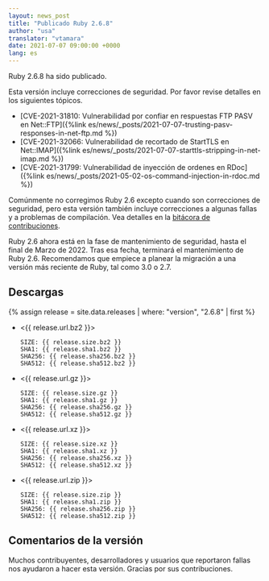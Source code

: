 ```yaml
---
layout: news_post
title: "Publicado Ruby 2.6.8"
author: "usa"
translator: "vtamara"
date: 2021-07-07 09:00:00 +0000
lang: es
---
```


Ruby 2.6.8 ha sido publicado.

Esta versión incluye correcciones de seguridad.
Por favor revise detalles en los siguientes tópicos.

* [CVE-2021-31810: Vulnerabilidad por confiar en respuestas FTP PASV en Net::FTP]({%link es/news/_posts/2021-07-07-trusting-pasv-responses-in-net-ftp.md %})
* [CVE-2021-32066: Vulnerabilidad de recortado de StartTLS en Net::IMAP]({%link es/news/_posts/2021-07-07-starttls-stripping-in-net-imap.md %})
* [CVE-2021-31799: Vulnerabilidad de inyección de ordenes en RDoc]({%link es/news/_posts/2021-05-02-os-command-injection-in-rdoc.md %})

Comúnmente no corregimos Ruby 2.6 excepto cuando son correcciones de seguridad,
pero esta versión también incluye correcciones a algunas fallas y a problemas
de compilación.
Vea detalles en la [bitácora de contribuciones](https://github.com/ruby/ruby/compare/v2_6_7...v2_6_8).

Ruby 2.6 ahora está en la fase de mantenimiento de seguridad, hasta el final
de Marzo de 2022.
Tras esa fecha, terminará el mantenimiento de Ruby 2.6.
Recomendamos que empiece a planear la migración a una versión más
reciente de Ruby, tal como 3.0 o 2.7.

## Descargas

{% assign release = site.data.releases | where: "version", "2.6.8" | first %}

* <{{ release.url.bz2 }}>

      SIZE: {{ release.size.bz2 }}
      SHA1: {{ release.sha1.bz2 }}
      SHA256: {{ release.sha256.bz2 }}
      SHA512: {{ release.sha512.bz2 }}

* <{{ release.url.gz }}>

      SIZE: {{ release.size.gz }}
      SHA1: {{ release.sha1.gz }}
      SHA256: {{ release.sha256.gz }}
      SHA512: {{ release.sha512.gz }}

* <{{ release.url.xz }}>

      SIZE: {{ release.size.xz }}
      SHA1: {{ release.sha1.xz }}
      SHA256: {{ release.sha256.xz }}
      SHA512: {{ release.sha512.xz }}

* <{{ release.url.zip }}>

      SIZE: {{ release.size.zip }}
      SHA1: {{ release.sha1.zip }}
      SHA256: {{ release.sha256.zip }}
      SHA512: {{ release.sha512.zip }}

## Comentarios de la versión

Muchos contribuyentes, desarrolladores y usuarios que reportaron fallas
nos ayudaron a hacer esta versión.
Gracias por sus contribuciones.
